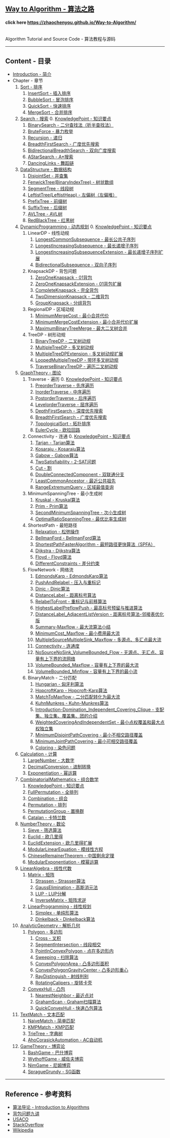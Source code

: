 <h2 id="c"> <a href="https://zhaochenyou.github.io/Way-to-Algorithm/"> Way to Algorithm - 算法之路 </a> </h2>
<h4 id="c"> click here <a href="https://zhaochenyou.github.io/Way-to-Algorithm/"> https://zhaochenyou.github.io/Way-to-Algorithm/ </a> </h4>
<p id="c"><img src="res/keyboard.jpg" alt="" /></p>
<p id="c">Algorithm Tutorial and Source Code - 算法教程与源码</p>

--------

<h2 id="c">Content - 目录</h2>

* [Introduction - 简介](Introduction/)
* Chapter - 章节
    1. [Sort - 排序](Sort/)
        1. [InsertSort - 插入排序](Sort/InsertSort/)
        2. [BubbleSort - 冒泡排序](Sort/BubbleSort/)
        3. [QuickSort - 快速排序](Sort/QuickSort/)
        4. [MergeSort - 合并排序](Sort/MergeSort/)
    2. [Search - 搜索](Search/)
        0. [KnowledgePoint - 知识要点](Search/KnowledgePoint/)
        1. [BinarySearch - 二分查找法（折半查找法）](Search/BinarySearch/)
        2. [BruteForce - 暴力枚举](Search/BruteForce/)
        3. [Recursion - 递归](Search/Recursion/)
        4. [BreadthFirstSearch - 广度优先搜索](Search/BreadthFirstSearch/)
        5. [BidirectionalBreadthSearch - 双向广度搜索](Search/BidirectionalBreadthSearch/)
        6. [AStarSearch - A*搜索](Search/AStarSearch/)
        7. [DancingLinks - 舞蹈链](Search/DancingLinks/)
    3. [DataStructure - 数据结构](DataStructure/)
        1. [DisjointSet - 并查集](DataStructure/DisjointSet/)
        2. [FenwickTree(BinaryIndexTree) - 树状数组](DataStructure/FenwickTree/)
        3. [SegmentTree - 线段树](DataStructure/SegmentTree/)
        4. [LeftistTree(LeftistHeap) - 左偏树（左偏堆）](DataStructure/LeftistTree/)
        5. [PrefixTree - 前缀树](DataStructure/PrefixTree/)
        6. [SuffixTree - 后缀树](DataStructure/SuffixTree/)
        7. [AVLTree - AVL树](DataStructure/AVLTree/)
        8. [RedBlackTree - 红黑树](DataStructure/RedBlackTree/)
    4. [DynamicProgramming - 动态规划](DynamicProgramming/)
        0. [KnowledgePoint - 知识要点](DynamicProgramming/KnowledgePoint/)
        1. LinearDP - 线性动规
            1. [LongestCommonSubsequence - 最长公共子序列](DynamicProgramming/LinearDP/LongestCommonSubsequence/)
            2. [LongestIncreasingSubsequence - 最长递增子序列](DynamicProgramming/LinearDP/LongestIncreasingSubsequece/)
            3. [LongestIncreasingSubsequenceExtension - 最长递增子序列扩展](DynamicProgramming/LinearDP/LongestIncreasingSubsequeceExtension/)
            4. [BidirectionalSubsequence - 双向子序列](DynamicProgramming/LinearDP/BidirectionalSubsequence/)
        2. KnapsackDP - 背包问题
            1. [ZeroOneKnapsack - 01背包](DynamicProgramming/KnapsackDP/ZeroOneKnapsack/)
            2. [ZeroOneKnapsackExtension - 01背包扩展](DynamicProgramming/KnapsackDP/ZeroOneKnapsackExtension/)
            3. [CompleteKnapsack - 完全背包](DynamicProgramming/KnapsackDP/CompleteKnapsack/)
            4. [TwoDimensionKnapsack - 二维背包](DynamicProgramming/KnapsackDP/TwoDimensionKnapsack/)
            5. [GroupKnapsack - 分组背包](DynamicProgramming/KnapsackDP/GroupKnapsack/)
        3. RegionalDP - 区域动规
            1. [MinimumMergeCost - 最小合并代价](DynamicProgramming/RegionalDP/MinimumMergeCost/)
            2. [MinimumMergeCostExtension - 最小合并代价扩展](DynamicProgramming/RegionalDP/MinimumMergeCostExtension/)
            3. [MaximumBinaryTreeMerge - 最大二叉树合并](DynamicProgramming/RegionalDP/MaximumBinaryTreeMerge/)
        4. TreeDP - 树形动规
            1. [BinaryTreeDP - 二叉树动规](DynamicProgramming/TreeDP/BinaryTreeDP/)
            2. [MultipleTreeDP - 多叉树动规](DynamicProgramming/TreeDP/MultipleTreeDP/)
            3. [MultipleTreeDPExtension - 多叉树动规扩展](DynamicProgramming/TreeDP/MultipleTreeDPExtension/)
            4. [LoopedMultipleTreeDP - 带环多叉树动规](DynamicProgramming/TreeDP/LoopedMultipleTreeDP/)
            5. [TraverseBinaryTreeDP - 遍历二叉树动规](DynamicProgramming/TreeDP/TraverseBinaryTreeDP/)
    5. [GraphTheory - 图论](GraphTheory/)
        1. Traverse - 遍历
            0. [KnowledgePoint - 知识要点](GraphTheory/Traverse/KnowledgePoint/)
            1. [PreorderTraverse - 先序遍历](GraphTheory/Traverse/PreorderTraverse/)
            2. [InorderTraverse - 中序遍历](GraphTheory/Traverse/InorderTraverse/)
            3. [PostorderTraverse - 后序遍历](GraphTheory/Traverse/PostorderTraverse/)
            4. [LevelorderTraverse - 层序遍历](GraphTheory/Traverse/LevelorderTraverse/)
            5. [DepthFirstSearch - 深度优先搜索](GraphTheory/Traverse/DepthFirstSearch/)
            6. [BreadthFirstSearch - 广度优先搜索](GraphTheory/Traverse/BreadthFirstSearch/)
            7. [TopologicalSort - 拓扑排序](GraphTheory/Traverse/TopologicalSort/)
            8. [EulerCycle - 欧拉回路](GraphTheory/Traverse/EulerCycle/)
        2. Connectivity - 连通
            0. [KnowledgePoint - 知识要点](GraphTheory/Connectivity/KnowledgePoint)
            1. [Tarjan - Tarjan算法](GraphTheory/Connectivity/Tarjan/)
            2. [Kosaraju - Kosaraju算法](GraphTheory/Connectivity/Kosaraju/)
            3. [Gabow - Gabow算法](GraphTheory/Connectivity/Gabow/)
            4. [TwoSatisfiability - 2-SAT问题](GraphTheory/Connectivity/TwoSatisfiability/)
            5. [Cut - 割](GraphTheory/Connectivity/Cut/)
            6. [DoubleConnectedComponent - 双联通分支](GraphTheory/Connectivity/DoubleConnectedComponent/)
            7. [LeastCommonAncestor - 最近公共祖先](GraphTheory/Connectivity/LeastCommonAncestor/)
            8. [RangeExtremumQuery - 区域最值查询](GraphTheory/Connectivity/RangeExtremumQuery/)
        3. MinimumSpanningTree - 最小生成树
            1. [Kruskal - Kruskal算法](GraphTheory/MinimumSpanningTree/Kruskal/)
            2. [Prim - Prim算法](GraphTheory/MinimumSpanningTree/Prim/)
            3. [SecondMinimumSpanningTree - 次小生成树](GraphTheory/MinimumSpanningTree/SecondMinimumSpanningTree/)
            4. [OptimalRatioSpanningTree - 最优比率生成树](GraphTheory/MinimumSpanningTree/OptimalRatioSpanningTree/)
        4. ShortestPath - 最短路径
            1. [Relaxation - 松弛操作](GraphTheory/ShortestPath/Relaxation/)
            2. [BellmanFord - BellmanFord算法](GraphTheory/ShortestPath/BellmanFord/)
            3. [ShortestPathFasterAlgorithm - 最短路径更快算法（SPFA）](GraphTheory/ShortestPath/ShortestPathFasterAlgorithm/)
            4. [Dijkstra - Dijkstra算法](GraphTheory/ShortestPath/Dijkstra/)
            5. [Floyd - Floyd算法](GraphTheory/ShortestPath/Floyd/)
            6. [DifferentConstraints - 差分约束](GraphTheory/ShortestPath/DifferentConstraints/)
        5. FlowNetwork - 网络流
            1. [EdmondsKarp - EdmondsKarp算法](GraphTheory/FlowNetwork/EdmondsKarp/)
            2. [PushAndRelabel - 压入与重标记](GraphTheory/FlowNetwork/PushAndRelabel/)
            3. [Dinic - Dinic算法](GraphTheory/FlowNetwork/Dinic/)
            4. [DistanceLabel - 距离标号算法](GraphTheory/FlowNetwork/DistanceLabel/)
            5. [RelabelToFront - 重标记与前移算法](GraphTheory/FlowNetwork/RelabelToFront/)
            6. [HighestLabelPreflowPush - 最高标号预留与推进算法](GraphTheory/FlowNetwork/HighestLabelPreflowPush/)
            7. [DistanceLabel_AdjacentListVersion - 距离标号算法-邻接表优化版](GraphTheory/FlowNetwork/DistanceLabel_AdjacentListVersion/)
            8. [Summary-Maxflow - 最大流算法小结](GraphTheory/FlowNetwork/Summary-Maxflow/)
            9. [MinimumCost_Maxflow - 最小费用最大流](GraphTheory/FlowNetwork/MinimumCost_Maxflow/)
            10. [MultipleSourceMultipleSink_Maxflow - 多源点、多汇点最大流](GraphTheory/FlowNetwork/MultipleSourceMultipleSink_Maxflow/)
            11. [Connectivity - 连通度](GraphTheory/FlowNetwork/Connectivity/)
            12. [NoSourceNoSink_VolumeBounded_Flow - 无源点、无汇点、容量有上下界的流网络](GraphTheory/FlowNetwork/NoSourceNoSink_VolumeBounded_Flow/)
            13. [VolumeBounded_Maxflow - 容量有上下界的最大流](GraphTheory/FlowNetwork/VolumeBounded_Maxflow/)
            14. [VolumeBounded_Minflow - 容量有上下界的最小流](GraphTheory/FlowNetwork/VolumeBounded_Minflow/)
        6. BinaryMatch - 二分匹配
            1. [Hungarian - 匈牙利算法](GraphTheory/BinaryMatch/Hungarian/)
            2. [HopcroftKarp - Hopcroft-Karp算法](GraphTheory/BinaryMatch/HopcroftKarp/)
            3. [MatchToMaxflow - 二分匹配转化为最大流](GraphTheory/BinaryMatch/MatchToMaxflow/)
            4. [KuhnMunkres - Kuhn-Munkres算法](GraphTheory/BinaryMatch/KuhnMunkres/)
            5. [Introduction-Domination_Independent_Covering_Clique - 支配集、独立集、覆盖集、团的介绍](GraphTheory/BinaryMatch/Introduction-Domination_Independent_Covering_Clique/)
            6. [WeightedCoveringAndIndependentSet - 最小点权覆盖和最大点权独立集](GraphTheory/BinaryMatch/WeightedCoveringAndIndependentSet/)
            7. [MinimumDisjointPathCovering - 最小不相交路径覆盖](GraphTheory/BinaryMatch/MinimumDisjointPathCovering/)
            8. [MinimumJointPathCovering - 最小可相交路径覆盖](GraphTheory/BinaryMatch/MinimumJointPathCovering/)
            9. [Coloring - 染色问题](GraphTheory/BinaryMatch/Coloring/)
    6. [Calculation - 计算](Calculation/)
        1. [LargeNumber - 大数字](Calculation/LargeNumber/)
        2. [DecimalConversion - 进制转换](Calculation/DecimalConversion/)
        3. [Exponentiation - 幂运算](Calculation/Exponentiation/)
    7. [CombinatorialMathematics - 组合数学](CombinatorialMathematics/)
        1. [KnowledgePoint - 知识要点](CombinatorialMathematics/KnowledgePoint/)
        2. [FullPermutation - 全排列](CombinatorialMathematics/FullPermutation/)
        3. [Combination - 组合](CombinatorialMathematics/Combination/)
        4. [Permutation - 排列](CombinatorialMathematics/Permutation/)
        5. [PermutationGroup - 置换群](CombinatorialMathematics/PermutationGroup/)
        6. [Catalan - 卡特兰数](CombinatorialMathematics/Catalan/)
    8. [NumberTheory - 数论](NumberTheory/)
        1. [Sieve - 筛选算法](NumberTheory/Sieve/)
        2. [Euclid - 欧几里得](NumberTheory/Euclid/)
        3. [EuclidExtension - 欧几里得扩展](NumberTheory/EuclidExtension/)
        4. [ModularLinearEquation - 模线性方程](NumberTheory/ModularLinearEquation/)
        5. [ChineseRemainerTheorem - 中国剩余定理](NumberTheory/ChineseRemainerTheorem/)
        6. [ModularExponentiation - 模幂运算](NumberTheory/ModularExponentiation/)
    9. [LinearAlgebra - 线性代数](LinearAlgebra/)
        1. [Matrix - 矩阵](LinearAlgebra/Matrix/)
            1. [Strassen - Strassen算法](LinearAlgebra/Matrix/Strassen/)
            2. [GaussElimination - 高斯消元法](LinearAlgebra/Matrix/GaussElimination/)
            3. [LUP - LUP分解](LinearAlgebra/Matrix/LUP/)
            4. [InverseMatrix - 矩阵求逆](LinearAlgebra/Matrix/InverseMatrix/)
        2. [LinearProgramming - 线性规划](LinearAlgebra/LinearProgramming/)
            1. [Simplex - 单纯形算法](LinearAlgebra/LinearProgramming/Simplex/)
            2. [Dinkelback - Dinkelback算法](LinearAlgebra/LinearProgramming/Dinkelback/)
    10. [AnalyticGeometry - 解析几何](AnalyticGeometry/)
        1. [Polygon - 多边形](AnalyticGeometry/Polygon/)
            1. [Cross - 叉积](AnalyticGeometry/Polygon/Cross/)
            2. [SegmentIntersection - 线段相交](AnalyticGeometry/Polygon/SegmentIntersection/)
            3. [PointInConvexPolygon - 点在多边形内](AnalyticGeometry/Polygon/PointInConvexPolygon/)
            4. [Sweeping - 扫除算法](AnalyticGeometry/Polygon/Sweeping/)
            5. [ConvexPolygonArea - 凸多边形面积](AnalyticGeometry/Polygon/ConvexPolygonArea/)
            6. [ConvexPolygonGravityCenter - 凸多边形重心](AnalyticGeometry/Polygon/ConvexPolygonGravityCenter/)
            7. [RayDistinguish - 射线判别](AnalyticGeometry/Polygon/RayDistinguish/)
            8. [RotatingCalipers - 旋转卡壳](AnalyticGeometry/Polygon/RotatingCalipers/)
        2. [ConvexHull - 凸包](AnalyticGeometry/ConvexHull/)
            1. [NearestNeighbor - 最近点对](AnalyticGeometry/ConvexHull/NearestNeighbor/)
            2. [GrahamScan - Graham扫描算法](AnalyticGeometry/ConvexHull/GrahamScan/)
            3. [QuickConvexHull - 快速凸包算法](AnalyticGeometry/ConvexHull/QuickConvexHull/)
    11. [TextMatch - 文本匹配](TextMatch/)
        1. [NaiveMatch - 简单匹配](TextMatch/NaiveMatch/)
        2. [KMPMatch - KMP匹配](TextMatch/KMPMatch/)
        3. [TrieTree - 字典树](TextMatch/TrieTree/)
        4. [AhoCorasickAutomation - AC自动机](TextMatch/AhoCorasickAutomation/)
    12. [GameTheory - 博弈论](GameTheory/)
        1. [BashGame - 巴什博弈](TextMatch/BashGame/)
        2. [WythoffGame - 威佐夫博弈](TextMatch/WythoffGame/)
        3. [NimGame - 尼姆博弈](TextMatch/NimGame/)
        4. [SpragueGrundy - SG函数](TextMatch/SpragueGrundy/)

--------

<h2 id="c">Reference - 参考资料</h2>

* [算法导论 - Introduction to Algorithms](http://ce.bonabu.ac.ir/uploads/30/CMS/user/file/115/EBook/Introduction.to.Algorithms.3rd.Edition.Sep.2010.pdf)
* [背包问题九讲](http://love-oriented.com/pack/)
* [USACO](http://www.usaco.org/)
* [StackOverflow](http://stackoverflow.com/)
* [Wikipedia](https://www.wikipedia.org/)
